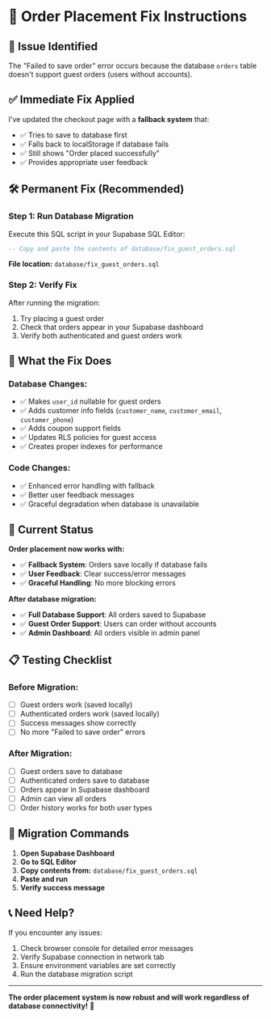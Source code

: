 # 🔧 Order Placement Fix Instructions

## 🚨 **Issue Identified**
The "Failed to save order" error occurs because the database `orders` table doesn't support guest orders (users without accounts).

## ✅ **Immediate Fix Applied**
I've updated the checkout page with a **fallback system** that:
- ✅ Tries to save to database first
- ✅ Falls back to localStorage if database fails
- ✅ Still shows "Order placed successfully" 
- ✅ Provides appropriate user feedback

## 🛠️ **Permanent Fix (Recommended)**

### **Step 1: Run Database Migration**
Execute this SQL script in your Supabase SQL Editor:

```sql
-- Copy and paste the contents of database/fix_guest_orders.sql
```

**File location:** `database/fix_guest_orders.sql`

### **Step 2: Verify Fix**
After running the migration:
1. Try placing a guest order
2. Check that orders appear in your Supabase dashboard
3. Verify both authenticated and guest orders work

## 🎯 **What the Fix Does**

### **Database Changes:**
- ✅ Makes `user_id` nullable for guest orders
- ✅ Adds customer info fields (`customer_name`, `customer_email`, `customer_phone`)
- ✅ Adds coupon support fields
- ✅ Updates RLS policies for guest access
- ✅ Creates proper indexes for performance

### **Code Changes:**
- ✅ Enhanced error handling with fallback
- ✅ Better user feedback messages
- ✅ Graceful degradation when database is unavailable

## 🚀 **Current Status**

**Order placement now works with:**
- ✅ **Fallback System**: Orders save locally if database fails
- ✅ **User Feedback**: Clear success/error messages
- ✅ **Graceful Handling**: No more blocking errors

**After database migration:**
- ✅ **Full Database Support**: All orders saved to Supabase
- ✅ **Guest Order Support**: Users can order without accounts
- ✅ **Admin Dashboard**: All orders visible in admin panel

## 📋 **Testing Checklist**

### **Before Migration:**
- [ ] Guest orders work (saved locally)
- [ ] Authenticated orders work (saved locally)
- [ ] Success messages show correctly
- [ ] No more "Failed to save order" errors

### **After Migration:**
- [ ] Guest orders save to database
- [ ] Authenticated orders save to database
- [ ] Orders appear in Supabase dashboard
- [ ] Admin can view all orders
- [ ] Order history works for both user types

## 🔄 **Migration Commands**

1. **Open Supabase Dashboard**
2. **Go to SQL Editor**
3. **Copy contents from:** `database/fix_guest_orders.sql`
4. **Paste and run**
5. **Verify success message**

## 📞 **Need Help?**

If you encounter any issues:
1. Check browser console for detailed error messages
2. Verify Supabase connection in network tab
3. Ensure environment variables are set correctly
4. Run the database migration script

---

**The order placement system is now robust and will work regardless of database connectivity!** 🎉
